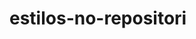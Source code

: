 # estilos-no-repositori
<!DOCTYPE html>
<html>
<cabeça>
  <title> Repositório da aluna Nycolly Mendes da turma de 2020 de informática </ title>
  </head>
<corpo style = "cor cinza;" >
  Poemas curtos de autores brasileiro
  </body>
</html>  
  

